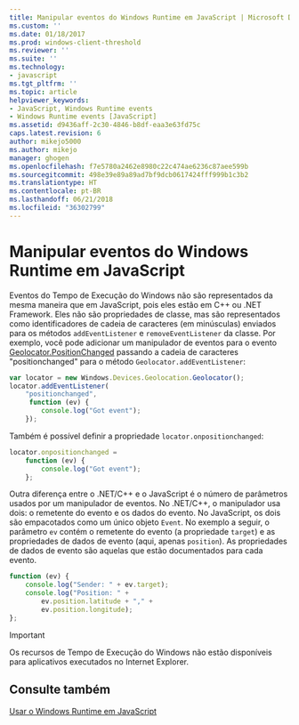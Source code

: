 ```yaml
---
title: Manipular eventos do Windows Runtime em JavaScript | Microsoft Docs
ms.custom: ''
ms.date: 01/18/2017
ms.prod: windows-client-threshold
ms.reviewer: ''
ms.suite: ''
ms.technology:
- javascript
ms.tgt_pltfrm: ''
ms.topic: article
helpviewer_keywords:
- JavaScript, Windows Runtime events
- Windows Runtime events [JavaScript]
ms.assetid: d9436aff-2c30-4846-b8df-eaa3e63fd75c
caps.latest.revision: 6
author: mikejo5000
ms.author: mikejo
manager: ghogen
ms.openlocfilehash: f7e5780a2462e8980c22c474ae6236c87aee599b
ms.sourcegitcommit: 498e39e89a89ad7bf9dcb0617424fff999b1c3b2
ms.translationtype: HT
ms.contentlocale: pt-BR
ms.lasthandoff: 06/21/2018
ms.locfileid: "36302799"
---
```

# <a name="handling-windows-runtime-events-in-javascript"></a>Manipular eventos do Windows Runtime em JavaScript
Eventos do Tempo de Execução do Windows não são representados da mesma maneira que em JavaScript, pois eles estão em C++ ou .NET Framework. Eles não são propriedades de classe, mas são representados como identificadores de cadeia de caracteres (em minúsculas) enviados para os métodos `addEventListener` e `removeEventListener` da classe. Por exemplo, você pode adicionar um manipulador de eventos para o evento [Geolocator.PositionChanged](https://msdn.microsoft.com/library/windows/apps/xaml/windows.devices.geolocation.geolocator.positionchanged.aspx) passando a cadeia de caracteres "positionchanged" para o método `Geolocator.addEventListener`:  
  
```JavaScript  
var locator = new Windows.Devices.Geolocation.Geolocator();  
locator.addEventListener(  
    "positionchanged",   
     function (ev) {  
        console.log("Got event");  
    });  
```  
  
 Também é possível definir a propriedade `locator.onpositionchanged`:  
  
```JavaScript  
locator.onpositionchanged =    
    function (ev) {  
        console.log("Got event");  
    };  
```  
  
Outra diferença entre o .NET/C++ e o JavaScript é o número de parâmetros usados por um manipulador de eventos. No .NET/C++, o manipulador usa dois: o remetente do evento e os dados do evento. No JavaScript, os dois são empacotados como um único objeto `Event`. No exemplo a seguir, o parâmetro `ev` contém o remetente do evento (a propriedade `target`) e as propriedades de dados de evento (aqui, apenas `position`). As propriedades de dados de evento são aquelas que estão documentados para cada evento.
  
```JavaScript  
function (ev) {  
    console.log("Sender: " + ev.target);  
    console.log("Position: " +  
        ev.position.latitude + "," +  
        ev.position.longitude);  
};  
```  
  
> [!IMPORTANT]
>  Os recursos de Tempo de Execução do Windows não estão disponíveis para aplicativos executados no Internet Explorer.  
  
## <a name="see-also"></a>Consulte também  
 [Usar o Windows Runtime em JavaScript](../jswinrt/using-the-windows-runtime-in-javascript.md)
